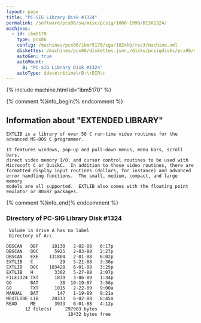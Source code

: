 ```yaml
---
layout: page
title: "PC-SIG Library Disk #1324"
permalink: /software/pcx86/sw/misc/pcsig/1000-1999/DISK1324/
machines:
  - id: ibm5170
    type: pcx86
    config: /machines/pcx86/ibm/5170/cga/1024kb/rev3/machine.xml
    diskettes: /machines/pcx86/diskettes.json,/disks/pcsigdisks/pcx86/diskettes.json
    autoGen: true
    autoMount:
      B: "PC-SIG Library Disk #1324"
    autoType: $date\r$time\rB:\rDIR\r
---
```


{% include machine.html id="ibm5170" %}

{% comment %}info_begin{% endcomment %}

## Information about "EXTENDED LIBRARY"

    EXTLIB is a library of over 50 C run-time video routines for the
    advanced MS-DOS C programmer.
    
    It features windows, pop-up and pull-down menus, menu bars, scroll bars,
    direct video memory I/O, and cursor control routines to be used with
    Microsoft C or QuickC.  In addition to these video routines, there are
    formatted display input routines (dollars, for instance) and advanced
    error handling functions.  The small, medium, compact, and large memory
    models are all supported.  EXTLIB also comes with the floating point
    emulator or 80x87 packages.
{% comment %}info_end{% endcomment %}


### Directory of PC-SIG Library Disk #1324

     Volume in drive A has no label
     Directory of A:\

    DBSCAN   DBF     18130   2-02-88   6:17p
    DBSCAN   DOC      5925   2-03-88   2:27p
    DBSCAN   EXE    131804   2-01-88   6:02p
    EXTLIB   C          29   5-21-88   3:30p
    EXTLIB   DOC    103428   6-01-88   3:25p
    EXTLIB   H        3302   5-27-88   2:07p
    FILE1324 TXT      1839   3-06-89   1:34p
    GO       BAT        38  10-19-87   3:56p
    GO       TXT      1015   2-22-89   9:00a
    MANUAL   BAT       147   1-19-89   9:21a
    MEXTLIBE LIB     28313   6-02-88   8:45a
    READ     ME       3933   6-01-88   4:12p
           12 file(s)     297903 bytes
                           18432 bytes free
